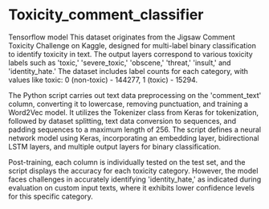 # Toxicity_comment_classifier
 Tensorflow model
This dataset originates from the Jigsaw Comment Toxicity Challenge on Kaggle, designed for multi-label binary classification to identify toxicity in text. The output layers correspond to various toxicity labels such as 'toxic,' 'severe_toxic,' 'obscene,' 'threat,' 'insult,' and 'identity_hate.' The dataset includes label counts for each category, with values like toxic: 0 (non-toxic) - 144277, 1 (toxic) - 15294.

The Python script carries out text data preprocessing on the 'comment_text' column, converting it to lowercase, removing punctuation, and training a Word2Vec model. It utilizes the Tokenizer class from Keras for tokenization, followed by dataset splitting, text data conversion to sequences, and padding sequences to a maximum length of 256. The script defines a neural network model using Keras, incorporating an embedding layer, bidirectional LSTM layers, and multiple output layers for binary classification.

Post-training, each column is individually tested on the test set, and the script displays the accuracy for each toxicity category. However, the model faces challenges in accurately identifying 'identity_hate,' as indicated during evaluation on custom input texts, where it exhibits lower confidence levels for this specific category.
